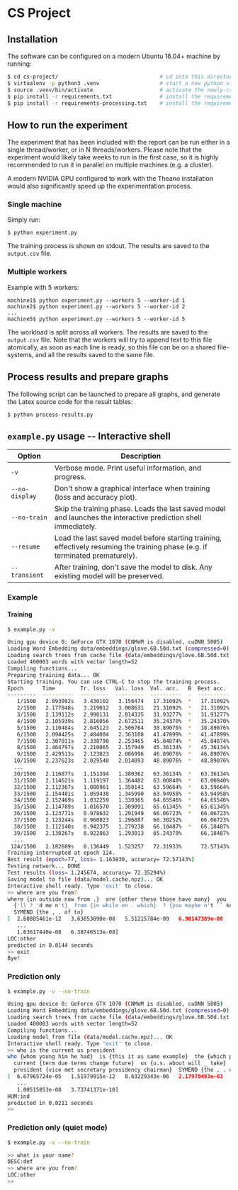 # CS Project

## Installation

The software can be configured on a modern Ubuntu 16.04+ machine by running:

```bash
$ cd cs-project/                                # cd into this directory
$ virtualenv -p python3 .venv                   # start a new python virtual environment
$ source .venv/bin/activate                     # activate the newly-created virtual environment
$ pip install -r requirements.txt               # install the requirements in the virtual environment (1)
$ pip install -r requirements-processing.txt    # install the requirements in the virtual environment (2)
```

## How to run the experiment

The experiment that has been included with the report can be run either in a single thread/worker, or in N threads/workers.
Please note that the experiment would likely take weeks to run in the first case, so it is highly recommended
 to run it in parallel on multiple machines (e.g. a cluster).

A modern NVIDIA GPU configured to work with the Theano installation would also significantly speed up the
experimentation process.


### Single machine

Simply run:

```
$ python experiment.py
```

The training process is shown on stdout. The results are saved to the `output.csv` file.

### Multiple workers

Example with 5 workers:

```
machine1$ python experiment.py --workers 5 --worker-id 1
machine2$ python experiment.py --workers 5 --worker-id 2
...
machine5$ python experiment.py --workers 5 --worker-id 5
```

The workload is split across all workers. The results are saved to the `output.csv` file. Note that the workers will try
to append text to this file atomically, as soon as each line is ready, so this file can be on a shared file-systems, and
all the results saved to the same file.


## Process results and prepare graphs

The following script can be launched to prepare all graphs, and generate the Latex source code for the result tables:

```
$ python process-results.py
```


## `example.py` usage -- Interactive shell

| Option         | Description                                                                                                                   |
|----------------|-------------------------------------------------------------------------------------------------------------------------------|
| `-v`           | Verbose mode. Print useful information, and progress.                                                                         |
| `--no-display` | Don't show a graphical interface when training (loss and accuracy plot).                                                      |
| `--no-train`   | Skip the training phase. Loads the last saved model and launches the interactive prediction shell immediately.                |
| `--resume`     | Load the last saved model before starting training, effectively resuming the training phase (e.g. if terminated prematurely). |
| `--transient`  | After training, don't save the model to disk. Any existing model will be preserved.                                           |

### Example

#### Training

```bash
$ example.py -v

Using gpu device 0: GeForce GTX 1070 (CNMeM is disabled, cuDNN 5005)
Loading Word Embedding data/embeddings/glove.6B.50d.txt (compressed=0)...
Loading search trees from cache file (data/embeddings/glove.6B.50d.txt.cache)...
Loaded 400003 words with vector length=52
Compiling functions...
Preparing training data... OK
Starting training. You can use CTRL-C to stop the training process.
Epoch      Time        Tr. loss   Val. loss  Val. acc.   B  Best acc.
---------  ----------  ---------  ---------  ----------  -  ----------
   1/1500   2.093092s   3.430102   3.156474   17.31092%  *   17.31092%
   2/1500   2.177848s   3.219012   3.008631   21.31092%  *   21.31092%
   3/1500   2.139112s   2.990131   2.814335   31.93277%  *   31.93277%
   4/1500   2.105939s   2.816056   2.672511   35.24370%  *   35.24370%
   5/1500   2.110484s   2.645123   2.506764   38.89076%  *   38.89076%
   6/1500   2.094425s   2.484004   2.363108   41.47899%  *   41.47899%
   7/1500   2.307011s   2.338798   2.253465   45.84874%  *   45.84874%
   8/1500   2.464797s   2.210065   2.157949   45.36134%  *   45.36134%
   9/1500   2.429513s   2.123823   2.086996   46.89076%  *   46.89076%
  10/1500   2.237623s   2.029540   2.014093   48.89076%  *   48.89076%
  ...
  30/1500   2.116877s   1.151394   1.380362   63.36134%  *   63.36134%
  31/1500   2.114621s   1.119197   1.364482   63.00840%  *   63.00840%
  32/1500   2.112367s   1.080961   1.350141   63.59664%  *   63.59664%
  33/1500   2.154481s   1.059438   1.345990   63.94958%  *   63.94958%
  34/1500   2.152469s   1.032259   1.330365   64.65546%  *   64.65546%
  35/1500   2.114789s   1.016570   1.309091   65.61345%  *   65.61345%
  36/1500   2.123771s   0.978632   1.291949   66.06723%  *   66.06723%
  37/1500   2.123244s   0.960823   1.296887   66.30252%      66.06723%
  38/1500   2.112140s   0.942375   1.279238   66.18487%  *   66.18487%
  39/1500   2.130267s   0.922863   1.293013   65.24370%      66.18487%
  ...
 124/1500   2.182609s   0.136449   1.523257   72.31933%      72.57143%
Training interrupted at epoch 124.
Best result (epoch=77, loss= 1.163830, accuracy= 72.57143%)
Testing network... DONE
Test results (loss= 1.245674, accuracy= 72.35294%)
Saving model to file (data/model.cache.npz)... OK
Interactive shell ready. Type 'exit' to close.
>> where are you from?
where {in outside now from .}  are {other these those have many}  you
  {'ll ? 'd me n't}  from {in while on . which}  ? {you maybe n't `` know}
  SYMEND {the , . of to}
[  2.60805461e-12   3.63053090e-08   5.51215784e-09   6.98147389e-08
   ...
   1.63617440e-08   6.38746513e-08]
LOC:other
predicted in 0.0144 seconds
>> exit
Bye!
```

### Prediction only

```bash
$ example.py -v --no-train

Using gpu device 0: GeForce GTX 1070 (CNMeM is disabled, cuDNN 5005)
Loading Word Embedding data/embeddings/glove.6B.50d.txt (compressed=0)...
Loading search trees from cache file (data/embeddings/glove.6B.50d.txt.cache)...
Loaded 400003 words with vector length=52
Compiling functions...
Loading model from file (data/model.cache.npz)... OK
Interactive shell ready. Type 'exit' to close.
>> who is the current us president
who {whom young him he had}  is {this it as same example}  the {which part in of on}
  current {term due terms change future}  us {u.s. about will _ take}
  president {vice met secretary presidency chairman}  SYMEND {the , . of to}
[  6.67965724e-05   1.51979915e-12   8.63229343e-06   2.17978493e-03
   ...
   1.00515853e-08   3.73741371e-10]
HUM:ind
predicted in 0.0211 seconds
>>
```


### Prediction only (quiet mode)

```bash
$ example.py -v --no-train

>> what is your name?
DESC:def
>> where are you from?
LOC:other
>>
```